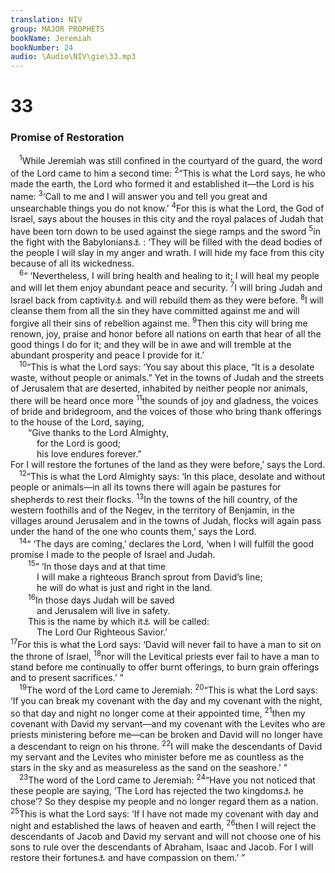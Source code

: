 ```yaml
---
translation: NIV
group: MAJOR PROPHETS
bookName: Jeremiah 
bookNumber: 24
audio: \Audio\NIV\gie\33.mp3
---
```


<div class="title"><h1>33</h1><h3>Promise of Restoration </h3></div>
<span class="verse gie_33_1"> <sup>1</sup>While Jeremiah was still confined in the courtyard of the guard, the word of the Lord came to him a second time: </span>
<span class="verse gie_33_2"><sup>2</sup>“This is what the Lord says, he who made the earth, the Lord who formed it and established it—the Lord is his name: </span>
<span class="verse gie_33_3"><sup>3</sup>‘Call to me and I will answer you and tell you great and unsearchable things you do not know.’ </span>
<span class="verse gie_33_4"><sup>4</sup>For this is what the Lord, the God of Israel, says about the houses in this city and the royal palaces of Judah that have been torn down to be used against the siege ramps and the sword </span>
<span class="verse gie_33_5"><sup>5</sup>in the fight with the Babylonians<a data-toggle="tooltip" data-placement="bottom" title="Or Chaldeans">⚓</a> : ‘They will be filled with the dead bodies of the people I will slay in my anger and wrath. I will hide my face from this city because of all its wickedness. <br/></span>
<span class="verse gie_33_6"> <sup>6</sup>“ ‘Nevertheless, I will bring health and healing to it; I will heal my people and will let them enjoy abundant peace and security. </span>
<span class="verse gie_33_7"><sup>7</sup>I will bring Judah and Israel back from captivity<a data-toggle="tooltip" data-placement="bottom" title="Or will restore the fortunes of Judah and Israel">⚓</a> and will rebuild them as they were before. </span>
<span class="verse gie_33_8"><sup>8</sup>I will cleanse them from all the sin they have committed against me and will forgive all their sins of rebellion against me. </span>
<span class="verse gie_33_9"><sup>9</sup>Then this city will bring me renown, joy, praise and honor before all nations on earth that hear of all the good things I do for it; and they will be in awe and will tremble at the abundant prosperity and peace I provide for it.’ <br/></span>
<span class="verse gie_33_10"> <sup>10</sup>“This is what the Lord says: ‘You say about this place, “It is a desolate waste, without people or animals.” Yet in the towns of Judah and the streets of Jerusalem that are deserted, inhabited by neither people nor animals, there will be heard once more </span>
<span class="verse gie_33_11"><sup>11</sup>the sounds of joy and gladness, the voices of bride and bridegroom, and the voices of those who bring thank offerings to the house of the Lord, saying, <br/>  “Give thanks to the Lord Almighty, <br/>   for the Lord is good; <br/>   his love endures forever.” <br/>For I will restore the fortunes of the land as they were before,’ says the Lord. <br/></span>
<span class="verse gie_33_12"> <sup>12</sup>“This is what the Lord Almighty says: ‘In this place, desolate and without people or animals—in all its towns there will again be pastures for shepherds to rest their flocks. </span>
<span class="verse gie_33_13"><sup>13</sup>In the towns of the hill country, of the western foothills and of the Negev, in the territory of Benjamin, in the villages around Jerusalem and in the towns of Judah, flocks will again pass under the hand of the one who counts them,’ says the Lord. <br/></span>
<span class="verse gie_33_14"> <sup>14</sup>“ ‘The days are coming,’ declares the Lord, ‘when I will fulfill the good promise I made to the people of Israel and Judah. <br/></span>
<span class="verse gie_33_15">  <sup>15</sup>“ ‘In those days and at that time <br/>   I will make a righteous Branch sprout from David’s line; <br/>   he will do what is just and right in the land. <br/></span>
<span class="verse gie_33_16">  <sup>16</sup>In those days Judah will be saved <br/>   and Jerusalem will live in safety. <br/>  This is the name by which it<a data-toggle="tooltip" data-placement="bottom" title="Or he">⚓</a> will be called: <br/>   The Lord Our Righteous Savior.’ <br/></span>
<span class="verse gie_33_17"><sup>17</sup>For this is what the Lord says: ‘David will never fail to have a man to sit on the throne of Israel, </span>
<span class="verse gie_33_18"><sup>18</sup>nor will the Levitical priests ever fail to have a man to stand before me continually to offer burnt offerings, to burn grain offerings and to present sacrifices.’ ” <br/></span>
<span class="verse gie_33_19"> <sup>19</sup>The word of the Lord came to Jeremiah: </span>
<span class="verse gie_33_20"><sup>20</sup>“This is what the Lord says: ‘If you can break my covenant with the day and my covenant with the night, so that day and night no longer come at their appointed time, </span>
<span class="verse gie_33_21"><sup>21</sup>then my covenant with David my servant—and my covenant with the Levites who are priests ministering before me—can be broken and David will no longer have a descendant to reign on his throne. </span>
<span class="verse gie_33_22"><sup>22</sup>I will make the descendants of David my servant and the Levites who minister before me as countless as the stars in the sky and as measureless as the sand on the seashore.’ ” <br/></span>
<span class="verse gie_33_23"> <sup>23</sup>The word of the Lord came to Jeremiah: </span>
<span class="verse gie_33_24"><sup>24</sup>“Have you not noticed that these people are saying, ‘The Lord has rejected the two kingdoms<a data-toggle="tooltip" data-placement="bottom" title="Or families">⚓</a> he chose’? So they despise my people and no longer regard them as a nation. </span>
<span class="verse gie_33_25"><sup>25</sup>This is what the Lord says: ‘If I have not made my covenant with day and night and established the laws of heaven and earth, </span>
<span class="verse gie_33_26"><sup>26</sup>then I will reject the descendants of Jacob and David my servant and will not choose one of his sons to rule over the descendants of Abraham, Isaac and Jacob. For I will restore their fortunes<a data-toggle="tooltip" data-placement="bottom" title="Or will bring them back from captivity">⚓</a> and have compassion on them.’ ” <br/></span>
